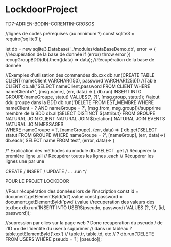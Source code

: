# LockdoorProject
TD7-ADRIEN-BODIN-CORENTIN-GROSOS

//lignes de codes prérequises (au minimum ?)
const sqlite3 = require('sqlite3');

let db = new sqlite3.Database('../modules/dataBaseDemo.db', error => { //récupération de la base de donnée
    if (error)
        throw error
})
recupGroupBDD(db).then((data) => data); //Récupération de la base de donnée

//Exemples d'utilisation des commandes db.xxx
db.run(CREATE TABLE CLIENT(nameClient VARCHAR(150), password VARCHAR(256))) //Table CLIENT
db.all("SELECT nameClient,password FROM CLIENT WHERE nameClient=?", [msg.name], (err, data) => {
db.run('INSERT INTO GROUPE(nameGroupe, statut) VALUES(?, ?)', [msg.group, statut]); //ajout ddu groupe dans la BDD
db.run('DELETE FROM EST_MEMBRE WHERE nameClient = ? AND nameGroupe = ?', [msg.from, msg.group])//supprime membre de la BDD
db.all(SELECT DISTINCT ${attribut} FROM GROUPE NATURAL JOIN CLIENT 
                        NATURAL JOIN ${relation} 
                        NATURAL JOIN EVENTS
                        NATURAL JOIN MESSAGES  
                        WHERE nameGroupe = ?, [nameGroupe], (err, data) => {
db.get('SELECT statut FROM GROUPE WHERE nameGroupe = ?', [nameGroup], (err, data)=>{
db.each('SELECT name FROM test', (error, data)=> {

/* Explication des méthodes du module db.
SELECT
.get // Récupérer la première ligne
.all // Récupérer toutes les lignes 
.each // Récupérer les lignes une par une

CREATE / INSERT / UPDATE / ...
.run
*/


POUR LE PROJET LOCKDOOR

//Pour récupération des données lors de l'inscription
const id = document.getElementById('id').value
const password = document.getElementById('pwd').value
//recuperation des valeurs des textbox
db.run('INSERT INTO USERS(pseudo, password) VALUES (?, ?)', [id, password]);

//supression par clics sur la page web ? Donc recuperation du pseudo / de l'ID == de l'identité du user à supprimer
// dans un tableau ? table.getElementById('xxx') // table.tr, table.td, etc // ?
db.run('DELETE FROM USERS WHERE pseudo = ?', [pseudo]);
